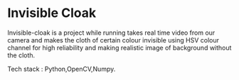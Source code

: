 # Invisible Cloak
Invisible-cloak is a project while running takes real time video from our camera and makes the cloth of certain colour invisible using HSV colour channel for high reliability and making realistic image of background without the cloth.

Tech stack : Python,OpenCV,Numpy.
